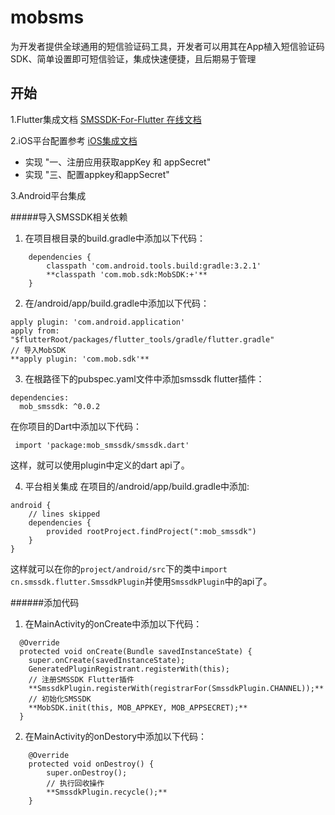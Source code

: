 # mobsms

为开发者提供全球通用的短信验证码工具，开发者可以用其在App植入短信验证码SDK、简单设置即可短信验证，集成快速便捷，且后期易于管理

## 开始

1.Flutter集成文档 [SMSSDK-For-Flutter 在线文档](https://pub.dartlang.org/packages/mob_smssdk#-installing-tab-)

2.iOS平台配置参考 [iOS集成文档](http://wiki.mob.com/快速集成-11/)

- 实现 "一、注册应用获取appKey 和 appSecret"
- 实现 "三、配置appkey和appSecret"

3.Android平台集成

#####导入SMSSDK相关依赖
1. 在项目根目录的build.gradle中添加以下代码：

```
    dependencies {
        classpath 'com.android.tools.build:gradle:3.2.1'
        **classpath 'com.mob.sdk:MobSDK:+'**
    }
```

2. 在/android/app/build.gradle中添加以下代码：

```
apply plugin: 'com.android.application'
apply from: "$flutterRoot/packages/flutter_tools/gradle/flutter.gradle"
// 导入MobSDK
**apply plugin: 'com.mob.sdk'**
```

3. 在根路径下的pubspec.yaml文件中添加smssdk flutter插件：

```
dependencies:
  mob_smssdk: ^0.0.2
```

在你项目的Dart中添加以下代码：

```
 import 'package:mob_smssdk/smssdk.dart'
```

这样，就可以使用plugin中定义的dart api了。

4. 平台相关集成
在项目的/android/app/build.gradle中添加:

```
android {
    // lines skipped
    dependencies {
        provided rootProject.findProject(":mob_smssdk")
    }
}
```

这样就可以在你的`project/android/src`下的类中`import cn.smssdk.flutter.SmssdkPlugin`并使用`SmssdkPlugin`中的api了。


######添加代码
1. 在MainActivity的onCreate中添加以下代码：

```
  @Override
  protected void onCreate(Bundle savedInstanceState) {
    super.onCreate(savedInstanceState);
    GeneratedPluginRegistrant.registerWith(this);
    // 注册SMSSDK Flutter插件
    **SmssdkPlugin.registerWith(registrarFor(SmssdkPlugin.CHANNEL));**
    // 初始化SMSSDK
    **MobSDK.init(this, MOB_APPKEY, MOB_APPSECRET);**
  }
```

2. 在MainActivity的onDestory中添加以下代码：

```
	@Override
	protected void onDestroy() {
		super.onDestroy();
		// 执行回收操作
		**SmssdkPlugin.recycle();**
	}
```

